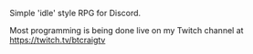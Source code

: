Simple 'idle' style RPG for Discord.

Most programming is being done live on my Twitch channel at https://twitch.tv/btcraigtv